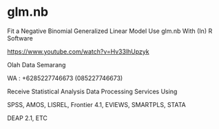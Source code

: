 # glm.nb
Fit a Negative Binomial Generalized Linear Model Use glm.nb With (In) R Software

https://www.youtube.com/watch?v=Hv33lhUpzyk

Olah Data Semarang

WA : +6285227746673 (085227746673)

Receive Statistical Analysis Data Processing Services Using

SPSS, AMOS, LISREL, Frontier 4.1, EVIEWS, SMARTPLS, STATA

DEAP 2.1, ETC
